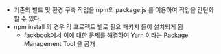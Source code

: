 * 기존의 빌드 및 환경 구축 작업을 npm의 package.js 를 이용하여 작업을 간단화 할 수 있다.
* npm install 의 경우 각 프로젝트 별로 필요 패키지 들이 설치되게 됨
	- fackbook에서 이에 대한 문제를 해결하여 Yarn 이라는 Package Management Tool 을 공개
